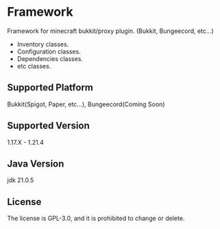 # Framework
Framework for minecraft bukkit/proxy plugin. (Bukkit, Bungeecord, etc...)
- Inventory classes.
- Configuration classes.
- Dependencies classes.
- etc classes.

## Supported Platform
Bukkit(Spigot, Paper, etc...), Bungeecord(Coming Soon)

## Supported Version
1.17.X - 1.21.4

## Java Version
jdk 21.0.5

## License
The license is GPL-3.0, and it is prohibited to change or delete.